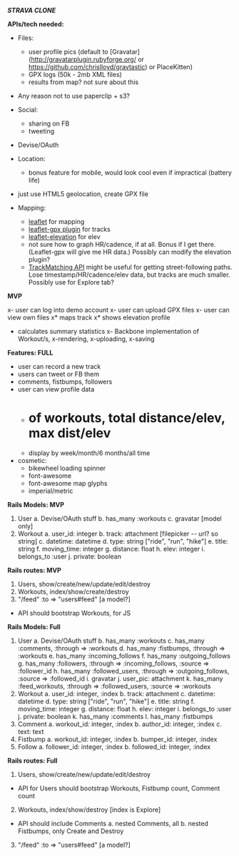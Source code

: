 ***STRAVA CLONE***

**APIs/tech needed:**

- Files:
  * user profile pics (default to [Gravatar](http://gravatarplugin.rubyforge.org/ or https://github.com/chrislloyd/gravtastic) or PlaceKitten)
  * GPX logs (50k - 2mb XML files)
  * results from map? not sure about this
- Any reason not to use paperclip + s3?

- Social:
  * sharing on FB
  * tweeting
- Devise/OAuth

- Location:
  * bonus feature for mobile, would look cool even if impractical (battery life)
- just use HTML5 geolocation, create GPX file

- Mapping:
  * [leaflet](http://leafletjs.com/examples/quick-start.html) for mapping
  * [leaflet-gpx plugin](https://github.com/mpetazzoni/leaflet-gpx) for tracks
  * [leaflet-elevation](https://github.com/MrMufflon/Leaflet.Elevation) for elev
  * not sure how to graph HR/cadence, if at all. Bonus if I get there. (Leaflet-gpx will give me HR data.) Possibly can modify the elevation plugin?
  * [TrackMatching API](https://mapmatching.3scale.net/) might be useful for getting street-following paths. Lose timestamp/HR/cadence/elev data, but tracks are much smaller. Possibly use for Explore tab?

**MVP**

x- user can log into demo account
x- user can upload GPX files
x- user can view own files
  x* maps track
  x* shows elevation profile
  * calculates summary statistics
x- Backbone implementation of Workout/s, x-rendering, x-uploading, x-saving
  
**Features: FULL**

- user can record a new track
- users can tweet or FB them
- comments, fistbumps, followers
- user can view profile data
  * # of workouts, total distance/elev, max dist/elev
  * display by week/month/6 months/all time
- cosmetic:  
    - bikewheel loading spinner
    - font-awesome
    - font-awesome map glyphs
  * imperial/metric
  


**Rails Models: MVP**

1. User
  a. Devise/OAuth stuff
  b. has_many :workouts
  c. gravatar [model only]
2. Workout
  a. user_id: integer
  b. track: attachment [filepicker -- url? so string]
  c. datetime: datetime
  d. type: string ["ride", "run", "hike"]
  e. title: string
  f. moving_time: integer
  g. distance: float
  h. elev: integer
  i. belongs_to :user
  j. private: boolean
  
**Rails routes: MVP**

1. Users, show/create/new/update/edit/destroy
2. Workouts, index/show/create/destroy
3. "/feed" :to => "users#feed" [a model?]
* API should bootstrap Workouts, for JS

**Rails Models: Full**

1. User
  a. Devise/OAuth stuff
  b. has_many :workouts
  c. has_many :comments, :through => :workouts
  d. has_many :fistbumps, :through => :workouts
  e. has_many :incoming_follows
  f. has_many :outgoing_follows
  g. has_many :followers, :through => :incoming_follows, :source => :follower_id
  h. has_many :followed_users, :through => :outgoing_follows, :source => :followed_id
  i. gravatar
  j. user_pic: attachment
  k. has_many :feed_workouts, :through => :followed_users, :source => :workouts
2. Workout
  a. user_id: integer, :index
  b. track: attachment
  c. datetime: datetime
  d. type: string ["ride", "run", "hike"]
  e. title: string
  f. moving_time: integer
  g. distance: float
  h. elev: integer
  i. belongs_to :user
  j. private: boolean
  k. has_many :comments
  l. has_many :fistbumps
3. Comment
  a. workout_id: integer, :index
  b. author_id: integer, :index
  c. text: text
4. Fistbump
  a. workout_id: integer, :index
  b. bumper_id: integer, :index
5. Follow
  a. follower_id: integer, :index
  b. followed_id: integer, :index
  
**Rails routes: Full**

1. Users, show/create/new/update/edit/destroy
  * API for Users should bootstrap Workouts, Fistbump count, Comment count
2. Workouts, index/show/destroy [index is Explore]
  * API should include Comments
  a. nested Comments, all
  b. nested Fistbumps, only Create and Destroy
3. "/feed" :to => "users#feed" [a model?]
